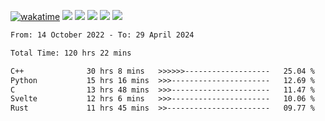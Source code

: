 [![wakatime](https://wakatime.com/badge/user/368879df-dc38-4b1a-86c4-8a2054a0e074.svg)](https://wakatime.com/@368879df-dc38-4b1a-86c4-8a2054a0e074)
<img src="https://img.shields.io/badge/Windows-0078D6?style=flat&logo=Windows&logoColor=white">
<img src="https://img.shields.io/badge/IntelliJ_IDEA-000000.svg?style=flat&logo=IntelliJ-IDEA&logoColor=white">
<img src="https://img.shields.io/badge/CLion-000000.svg?style=flat&logo=CLion&logoColor=white">
<img src="https://img.shields.io/badge/Visual_Studio_Code-007ACC?style=flat&logo=Visual-Studio-Code&logoColor=white">
<img src="https://img.shields.io/badge/Discord-5865F2?label=kano42&style=flat&logo=discord&logoColor=white">
<br>


<!--START_SECTION:waka-->

```txt
From: 14 October 2022 - To: 29 April 2024

Total Time: 120 hrs 22 mins

C++              30 hrs 8 mins   >>>>>>-------------------   25.04 %
Python           15 hrs 16 mins  >>>----------------------   12.69 %
C                13 hrs 48 mins  >>>----------------------   11.47 %
Svelte           12 hrs 6 mins   >>>----------------------   10.06 %
Rust             11 hrs 45 mins  >>-----------------------   09.77 %
```

<!--END_SECTION:waka-->
